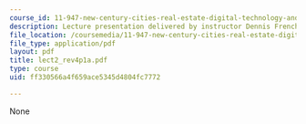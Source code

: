 ```yaml
---
course_id: 11-947-new-century-cities-real-estate-digital-technology-and-design-fall-2004
description: Lecture presentation delivered by instructor Dennis Frenchman.
file_location: /coursemedia/11-947-new-century-cities-real-estate-digital-technology-and-design-fall-2004/ff330566a4f659ace5345d4804fc7772_lect2_rev4p1a.pdf
file_type: application/pdf
layout: pdf
title: lect2_rev4p1a.pdf
type: course
uid: ff330566a4f659ace5345d4804fc7772

---
```

None